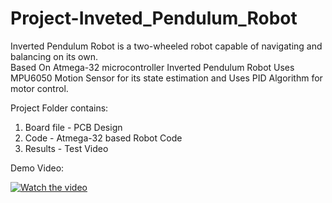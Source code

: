 # Project-Inveted_Pendulum_Robot
Inverted Pendulum Robot is a two-wheeled robot capable of navigating and balancing on its own.\
Based On Atmega-32 microcontroller Inverted Pendulum Robot Uses MPU6050 Motion Sensor for its state estimation and Uses PID Algorithm for motor control.

Project Folder contains:
1) Board file - PCB Design
2) Code - Atmega-32 based Robot Code
3) Results - Test Video

Demo Video:

[![Watch the video](https://user-images.githubusercontent.com/65522978/174449414-425ba3a2-829a-4b8e-83d3-d8861735824a.png)](https://youtu.be/CkbDVIfOazs)

